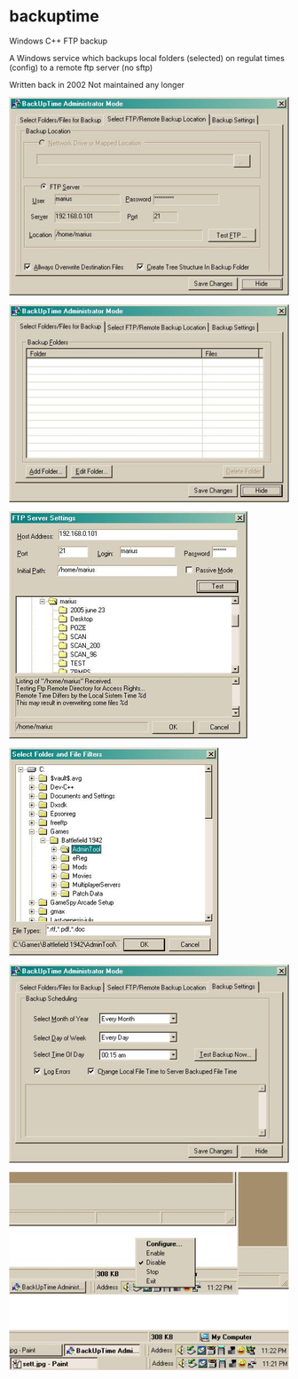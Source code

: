 # backuptime
Windows C++ FTP backup

A Windows service which backups local folders (selected) on regulat times (config)
to a remote ftp server (no sftp)

Written back in 2002
Not maintained any longer


 [![views](https://raw.githubusercontent.com/circinusX1/backuptime/master/Doc/ftptab.jpg)](https://raw.githubusercontent.com/comarius/backuptime/master/Doc/ftptab.jpg)
 
 
 [![views](https://raw.githubusercontent.com/circinusX1/backuptime/master/Doc/init.jpg)](https://raw.githubusercontent.com/comarius/backuptime/master/Doc/init.jpg)
 
 
 [![views](https://raw.githubusercontent.com/circinusX1/backuptime/master/Doc/okftp.jpg)](hhttps://raw.githubusercontent.com/comarius/backuptime/master/Doc/okftp.jpg)
 
 
 
 [![views](https://raw.githubusercontent.com/circinusX1/backuptime/master/Doc/selfolder.jpg)](https://raw.githubusercontent.com/comarius/backuptime/master/Doc/selfolder.jpg)
 
 
 
 
 [![views](https://raw.githubusercontent.com/circinusX1/backuptime/master/Doc/sett.jpg)](https://raw.githubusercontent.com/comarius/backuptime/master/Doc/sett.jpg)
 

 [![views](https://raw.githubusercontent.com/circinusX1/backuptime/master/Doc/systray.jpg)]( https://raw.githubusercontent.com/comarius/backuptime/master/Doc/systray.jpg)
